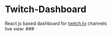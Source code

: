# Twitch-Dashboard
React.js based dashboard for <a href="https://www.twitch.tv/">twitch.tv</a> channels
<br>
live view: ###
